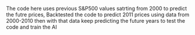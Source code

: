 The code here uses previous S&P500 values satrting from 2000 to predict the futre prices, Backtested the code to predict 2011 prices using data from 2000-2010 then with that data keep predicting the future years to test the code and train the AI
